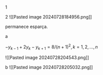 
1

2
![[Pasted image 20240728184956.png]]

permanece esparça.

a

$-y_{k-1} + 2y_k - y_{k+1} = 8 / (n + 1)^2,  k = 1, 2, ..., n$

![[Pasted image 20240728204543.png]]

b
![[Pasted image 20240728205032.png]]
